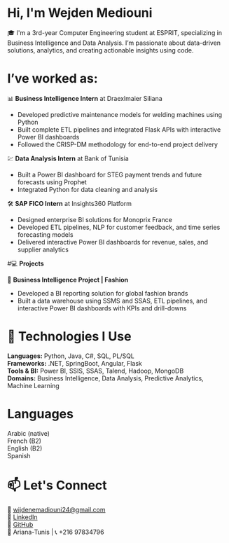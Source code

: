 # Hi, I'm Wejden Mediouni  
🎓 I'm a 3rd-year Computer Engineering student at ESPRIT, specializing in Business Intelligence and Data Analysis. I’m passionate about data-driven solutions, analytics, and creating actionable insights using code.

# I’ve worked as:

📊 **Business Intelligence Intern** at Draexlmaier Siliana  
- Developed predictive maintenance models for welding machines using Python  
- Built complete ETL pipelines and integrated Flask APIs with interactive Power BI dashboards  
- Followed the CRISP-DM methodology for end-to-end project delivery  

💹 **Data Analysis Intern** at Bank of Tunisia  
- Built a Power BI dashboard for STEG payment trends and future forecasts using Prophet  
- Integrated Python for data cleaning and analysis  

🛠️ **SAP FICO Intern** at Insights360 Platform  
- Designed enterprise BI solutions for Monoprix France  
- Developed ETL pipelines, NLP for customer feedback, and time series forecasting models  
- Delivered interactive Power BI dashboards for revenue, sales, and supplier analytics  

#💻 **Projects**  

👗 **Business Intelligence Project | Fashion**  
- Developed a BI reporting solution for global fashion brands  
- Built a data warehouse using SSMS and SSAS, ETL pipelines, and interactive Power BI dashboards with KPIs and drill-downs  

# 🔧 **Technologies I Use**  
**Languages:** Python, Java, C#, SQL, PL/SQL  
**Frameworks:** .NET, SpringBoot, Angular, Flask  
**Tools & BI:** Power BI, SSIS, SSAS, Talend, Hadoop, MongoDB  
**Domains:** Business Intelligence, Data Analysis, Predictive Analytics, Machine Learning  

# **Languages**  
Arabic (native)  
French (B2)  
English (B2)  
Spanish  

# 📫 **Let's Connect**  
📧 wijdenemadiouni24@gmail.com  
🔗 [LinkedIn](https://www.linkedin.com/in/wijden-mediouni/)  
🐙 [GitHub](https://github.com/wijdenmediouni1)  
📍 Ariana-Tunis | 📞 +216 97834796
